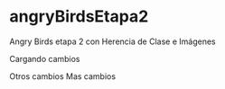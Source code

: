 # angryBirdsEtapa2
Angry Birds etapa 2 con Herencia de Clase e Imágenes

Cargando cambios

Otros cambios
Mas cambios
